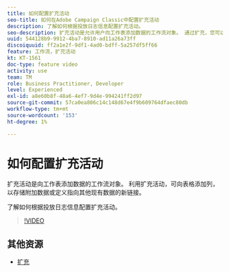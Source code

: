 ```yaml
---
title: 如何配置扩充活动
seo-title: 如何在Adobe Campaign Classic中配置扩充活动
description: 了解如何根据投放日志信息配置扩充活动。
seo-description: 扩充活动是允许用户向工作表添加数据的工作流对象。 通过扩充，您可以向该表添加列以保存附加数据，或定义从该工作表到其他现有数据的新链接。   此视频介绍如何根据投放日志信息配置扩充活动。
uuid: 544128b9-9912-4ba7-8910-ad11a26a73ff
discoiquuid: ff2a1e2f-9df1-4ad0-bdff-5a257df5ff66
feature: 工作流，扩充活动
kt: KT-1561
doc-type: feature video
activity: use
team: TM
role: Business Practitioner, Developer
level: Experienced
exl-id: a8e60b8f-48a6-4ef7-9d4e-994241ff2d97
source-git-commit: 57ca0ea806c14c148d67e4f9b609764dfaec80db
workflow-type: tm+mt
source-wordcount: '153'
ht-degree: 1%

---
```


# 如何配置扩充活动

扩充活动是向工作表添加数据的工作流对象。 利用扩充活动，可向表格添加列，以存储附加数据或定义指向其他现有数据的新链接。

了解如何根据投放日志信息配置扩充活动。

>[!VIDEO](https://video.tv.adobe.com/v/25193?quality=12)

## 其他资源

* [扩充](https://experienceleague.adobe.com/docs/campaign-classic/using/automating-with-workflows/targeting-activities/enrichment.html)
